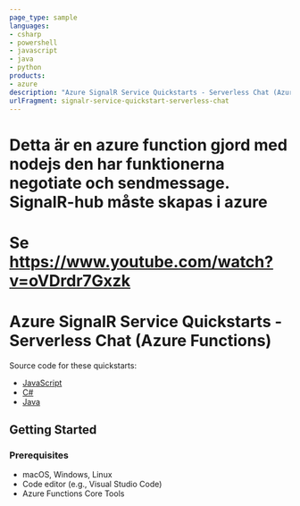 ```yaml
---
page_type: sample
languages:
- csharp
- powershell
- javascript
- java
- python
products:
- azure
description: "Azure SignalR Service Quickstarts - Serverless Chat (Azure Functions)"
urlFragment: signalr-service-quickstart-serverless-chat
---
```

# Detta är en azure function gjord med nodejs den har funktionerna negotiate och sendmessage. SignalR-hub måste skapas i azure
# Se https://www.youtube.com/watch?v=oVDrdr7Gxzk

# Azure SignalR Service Quickstarts - Serverless Chat (Azure Functions)

Source code for these quickstarts:
* [JavaScript](https://docs.microsoft.com/azure/azure-signalr/signalr-quickstart-azure-functions-javascript?WT.mc_id=signalrquickstart-github-antchu)
* [C#](https://docs.microsoft.com/azure/azure-signalr/signalr-quickstart-azure-functions-csharp?WT.mc_id=signalrquickstart-github-antchu)
* [Java](https://docs.microsoft.com/azure/azure-signalr/signalr-quickstart-azure-functions-java?WT.mc_id=signalrquickstart-github-antchu)

## Getting Started

### Prerequisites

- macOS, Windows, Linux
- Code editor (e.g., Visual Studio Code)
- Azure Functions Core Tools
